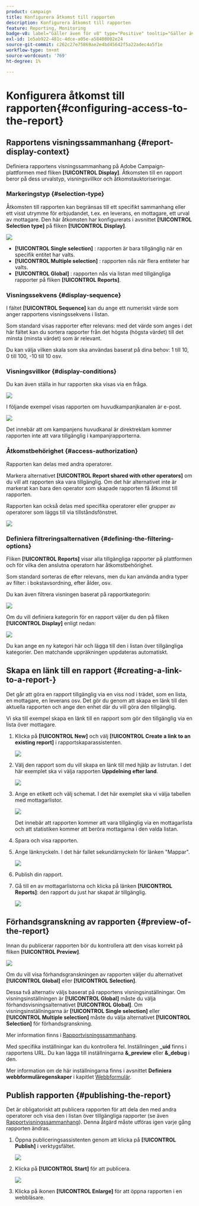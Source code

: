 ```yaml
---
product: campaign
title: Konfigurera åtkomst till rapporten
description: Konfigurera åtkomst till rapporten
feature: Reporting, Monitoring
badge-v8: label="Gäller även för v8" type="Positive" tooltip="Gäller även Campaign v8"
exl-id: 1e5ab922-481c-4dce-a05e-a58408002e24
source-git-commit: c262c27e75869ae2e4bd45642f5a22adec4a5f1e
workflow-type: tm+mt
source-wordcount: '769'
ht-degree: 1%

---
```


# Konfigurera åtkomst till rapporten{#configuring-access-to-the-report}



## Rapportens visningssammanhang {#report-display-context}

Definiera rapportens visningssammanhang på Adobe Campaign-plattformen med fliken **[!UICONTROL Display]**. Åtkomsten till en rapport beror på dess urvalstyp, visningsvillkor och åtkomstauktoriseringar.

### Markeringstyp {#selection-type}

Åtkomsten till rapporten kan begränsas till ett specifikt sammanhang eller ett visst utrymme för erbjudandet, t.ex. en leverans, en mottagare, ett urval av mottagare. Den här åtkomsten har konfigurerats i avsnittet **[!UICONTROL Selection type]** på fliken **[!UICONTROL Display]**.

![](assets/s_ncs_advuser_report_visibility_4.png)

* **[!UICONTROL Single selection]** : rapporten är bara tillgänglig när en specifik entitet har valts.
* **[!UICONTROL Multiple selection]** : rapporten nås när flera entiteter har valts.
* **[!UICONTROL Global]** : rapporten nås via listan med tillgängliga rapporter på fliken **[!UICONTROL Reports]**.

### Visningssekvens {#display-sequence}

I fältet **[!UICONTROL Sequence]** kan du ange ett numeriskt värde som anger rapportens visningssekvens i listan.

Som standard visas rapporter efter relevans: med det värde som anges i det här fältet kan du sortera rapporter från det högsta (högsta värdet) till det minsta (minsta värdet) som är relevant.

Du kan välja vilken skala som ska användas baserat på dina behov: 1 till 10, 0 till 100, -10 till 10 osv.

### Visningsvillkor {#display-conditions}

Du kan även ställa in hur rapporten ska visas via en fråga.

![](assets/s_ncs_advuser_report_visibility_5.png)

I följande exempel visas rapporten om huvudkampanjkanalen är e-post.

![](assets/s_ncs_advuser_report_visibility_6.png)

Det innebär att om kampanjens huvudkanal är direktreklam kommer rapporten inte att vara tillgänglig i kampanjrapporterna.

### Åtkomstbehörighet {#access-authorization}

Rapporten kan delas med andra operatorer.

Markera alternativet **[!UICONTROL Report shared with other operators]** om du vill att rapporten ska vara tillgänglig. Om det här alternativet inte är markerat kan bara den operator som skapade rapporten få åtkomst till rapporten.

Rapporten kan också delas med specifika operatorer eller grupper av operatorer som läggs till via tillståndsfönstret.

![](assets/s_ncs_advuser_report_visibility_8.png)

### Definiera filtreringsalternativen {#defining-the-filtering-options}

Fliken **[!UICONTROL Reports]** visar alla tillgängliga rapporter på plattformen och för vilka den anslutna operatorn har åtkomstbehörighet.

Som standard sorteras de efter relevans, men du kan använda andra typer av filter: i bokstavsordning, efter ålder, osv.

Du kan även filtrera visningen baserat på rapportkategorin:

![](assets/report_ovv_select_type.png)

Om du vill definiera kategorin för en rapport väljer du den på fliken **[!UICONTROL Display]** enligt nedan:

![](assets/report_select_category.png)

Du kan ange en ny kategori här och lägga till den i listan över tillgängliga kategorier. Den matchande uppräkningen uppdateras automatiskt.

## Skapa en länk till en rapport {#creating-a-link-to-a-report-}

Det går att göra en rapport tillgänglig via en viss nod i trädet, som en lista, en mottagare, en leverans osv. Det gör du genom att skapa en länk till den aktuella rapporten och ange den enhet där du vill göra den tillgänglig.

Vi ska till exempel skapa en länk till en rapport som gör den tillgänglig via en lista över mottagare.

1. Klicka på **[!UICONTROL New]** och välj **[!UICONTROL Create a link to an existing report]** i rapportskaparassistenten.

   ![](assets/s_ncs_advuser_report_wizard_link_01.png)

1. Välj den rapport som du vill skapa en länk till med hjälp av listrutan. I det här exemplet ska vi välja rapporten **Uppdelning efter land**.

   ![](assets/s_ncs_advuser_report_wizard_link_02.png)

1. Ange en etikett och välj schemat. I det här exemplet ska vi välja tabellen med mottagarlistor.

   ![](assets/s_ncs_advuser_report_wizard_link_03.png)

   Det innebär att rapporten kommer att vara tillgänglig via en mottagarlista och att statistiken kommer att beröra mottagarna i den valda listan.

1. Spara och visa rapporten.
1. Ange länknyckeln. I det här fallet sekundärnyckeln för länken &quot;Mappar&quot;.

   ![](assets/s_ncs_advuser_report_wizard_link_04.png)

1. Publish din rapport.
1. Gå till en av mottagarlistorna och klicka på länken **[!UICONTROL Reports]**: den rapport du just har skapat är tillgänglig.

   ![](assets/s_ncs_advuser_report_wizard_link_05.png)

## Förhandsgranskning av rapporten {#preview-of-the-report}

Innan du publicerar rapporten bör du kontrollera att den visas korrekt på fliken **[!UICONTROL Preview]**.

![](assets/s_ncs_advuser_report_preview_01.png)

Om du vill visa förhandsgranskningen av rapporten väljer du alternativet **[!UICONTROL Global]** eller **[!UICONTROL Selection]**.

Dessa två alternativ väljs baserat på rapportens visningsinställningar. Om visningsinställningen är **[!UICONTROL Global]** måste du välja förhandsvisningsalternativet **[!UICONTROL Global]**. Om visningsinställningarna är **[!UICONTROL Single selection]** eller **[!UICONTROL Multiple selection]** måste du välja alternativet **[!UICONTROL Selection]** för förhandsgranskning.

Mer information finns i [Rapportvisningssammanhang](#report-display-context).

Med specifika inställningar kan du kontrollera fel. Inställningen **_uid** finns i rapportens URL. Du kan lägga till inställningarna **&amp;_preview** eller **&amp;_debug** i den.

Mer information om de här inställningarna finns i avsnittet **Definiera webbformuläregenskaper** i kapitlet [Webbformulär](../../web/using/about-web-forms.md).

## Publish rapporten {#publishing-the-report}

Det är obligatoriskt att publicera rapporten för att dela den med andra operatorer och visa den i listan över tillgängliga rapporter (se även [Rapportvisningssammanhang](#report-display-context)). Denna åtgärd måste utföras igen varje gång rapporten ändras.

1. Öppna publiceringsassistenten genom att klicka på **[!UICONTROL Publish]** i verktygsfältet.

   ![](assets/s_ncs_advuser_report_publish_01.png)

1. Klicka på **[!UICONTROL Start]** för att publicera.

   ![](assets/s_ncs_advuser_report_publish_02.png)

1. Klicka på ikonen **[!UICONTROL Enlarge]** för att öppna rapporten i en webbläsare.
